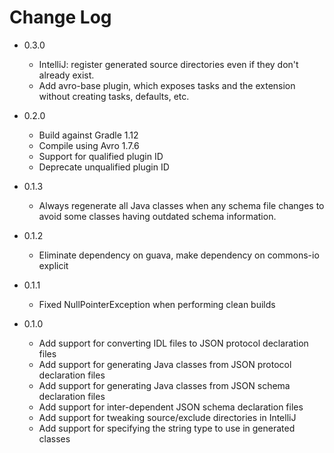 # Change Log

* 0.3.0
    * IntelliJ: register generated source directories even if they don't already exist.
    * Add avro-base plugin, which exposes tasks and the extension without creating tasks, defaults, etc.

* 0.2.0
    * Build against Gradle 1.12
    * Compile using Avro 1.7.6
    * Support for qualified plugin ID
    * Deprecate unqualified plugin ID

* 0.1.3
    * Always regenerate all Java classes when any schema file changes to avoid some classes having outdated schema information.

* 0.1.2
    * Eliminate dependency on guava, make dependency on commons-io explicit

* 0.1.1
    * Fixed NullPointerException when performing clean builds

* 0.1.0
    * Add support for converting IDL files to JSON protocol declaration files
    * Add support for generating Java classes from JSON protocol declaration files
    * Add support for generating Java classes from JSON schema declaration files
    * Add support for inter-dependent JSON schema declaration files
    * Add support for tweaking source/exclude directories in IntelliJ
    * Add support for specifying the string type to use in generated classes
